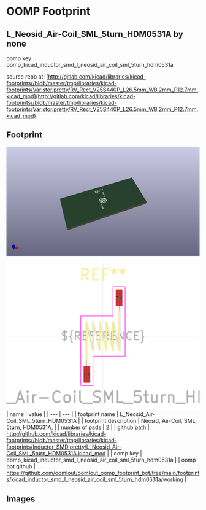 # OOMP Footprint  
## L_Neosid_Air-Coil_SML_5turn_HDM0531A  by none  
  
oomp key: oomp_kicad_inductor_smd_l_neosid_air_coil_sml_5turn_hdm0531a  
  
source repo at: [http://gitlab.com/kicad/libraries/kicad-footprints//blob/master/tmp/libraries/kicad-footprints/Varistor.pretty/RV_Rect_V25S440P_L26.5mm_W8.2mm_P12.7mm.kicad_mod](http://gitlab.com/kicad/libraries/kicad-footprints//blob/master/tmp/libraries/kicad-footprints/Varistor.pretty/RV_Rect_V25S440P_L26.5mm_W8.2mm_P12.7mm.kicad_mod)  
## Footprint  
  
[![working_kicad_pcb_3d.png](working_kicad_pcb_3d_600.png)](working_kicad_pcb_3d.png)  
  
[![working.png](working_600.png)](working.png)  
| name | value | 
| --- | --- | 
| footprint name | L_Neosid_Air-Coil_SML_5turn_HDM0531A | 
| footprint description | Neosid, Air-Coil, SML, 5turn, HDM0531A, | 
| number of pads | 2 | 
| github path | http://github.com/kicad/libraries/kicad-footprints//blob/master/tmp/libraries/kicad-footprints/Inductor_SMD.pretty/L_Neosid_Air-Coil_SML_5turn_HDM0531A.kicad_mod | 
| oomp key | oomp_kicad_inductor_smd_l_neosid_air_coil_sml_5turn_hdm0531a | 
| oomp bot github | https://github.com/oomlout/oomlout_oomp_footprint_bot/tree/main/footprints/kicad_inductor_smd_l_neosid_air_coil_sml_5turn_hdm0531a/working | 
## Images  
